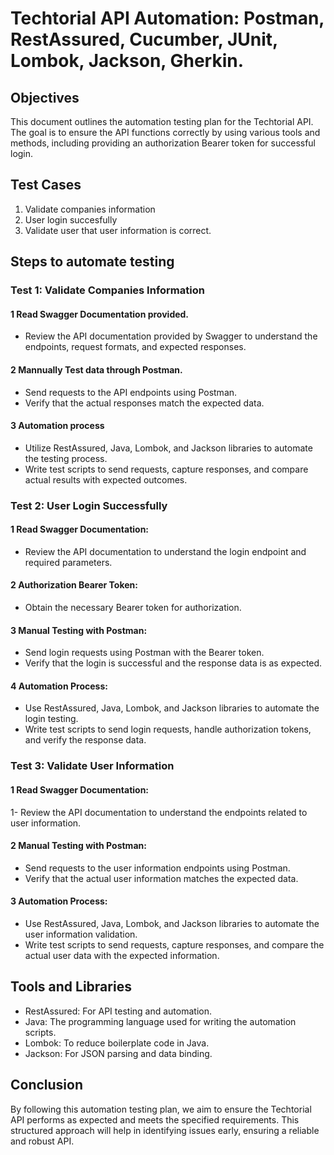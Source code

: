 # Techtorial API Automation: Postman, RestAssured, Cucumber, JUnit, Lombok, Jackson, Gherkin.  

## Objectives
This document outlines the automation testing plan for the Techtorial API. The goal is to ensure the API functions correctly by using various tools and methods, including providing an authorization Bearer token for successful login.

## Test Cases
1. Validate companies information
2. User login succesfully
3. Validate user that user information is correct.

## Steps to automate testing

### Test 1: Validate Companies Information
#### 1 Read Swagger Documentation provided.
- Review the API documentation provided by Swagger to understand the endpoints, request formats, and expected responses.
#### 2 Mannually Test data through Postman.
- Send requests to the API endpoints using Postman.
- Verify that the actual responses match the expected data.
#### 3 Automation process
- Utilize RestAssured, Java, Lombok, and Jackson libraries to automate the testing process.
- Write test scripts to send requests, capture responses, and compare actual results with expected outcomes.

### Test 2: User Login Successfully
#### 1 Read Swagger Documentation:
- Review the API documentation to understand the login endpoint and required parameters.
#### 2 Authorization Bearer Token:
- Obtain the necessary Bearer token for authorization.
#### 3 Manual Testing with Postman:
- Send login requests using Postman with the Bearer token.
- Verify that the login is successful and the response data is as expected.
#### 4 Automation Process:
- Use RestAssured, Java, Lombok, and Jackson libraries to automate the login testing.
- Write test scripts to send login requests, handle authorization tokens, and verify the response data.

### Test 3: Validate User Information
#### 1 Read Swagger Documentation:
1- Review the API documentation to understand the endpoints related to user information.
#### 2 Manual Testing with Postman:
- Send requests to the user information endpoints using Postman.
- Verify that the actual user information matches the expected data.
#### 3 Automation Process:
- Use RestAssured, Java, Lombok, and Jackson libraries to automate the user information validation.
- Write test scripts to send requests, capture responses, and compare the actual user data with the expected information.

## Tools and Libraries
- RestAssured: For API testing and automation.
- Java: The programming language used for writing the automation scripts.
- Lombok: To reduce boilerplate code in Java.
- Jackson: For JSON parsing and data binding.

## Conclusion
By following this automation testing plan, we aim to ensure the Techtorial API performs as expected and meets the specified requirements. This structured approach will help in identifying issues early, ensuring a reliable and robust API.
